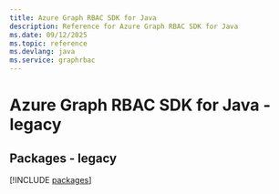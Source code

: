 ```yaml
---
title: Azure Graph RBAC SDK for Java
description: Reference for Azure Graph RBAC SDK for Java
ms.date: 09/12/2025
ms.topic: reference
ms.devlang: java
ms.service: graphrbac
---
```

# Azure Graph RBAC SDK for Java - legacy
## Packages - legacy
[!INCLUDE [packages](graph-rbac-index.md)]